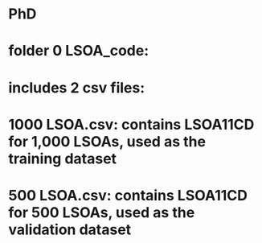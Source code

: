 # PhD
# folder 0 LSOA_code:
# includes 2 csv files:
# 1000 LSOA.csv: contains LSOA11CD for 1,000 LSOAs, used as the training dataset 
# 500 LSOA.csv: contains LSOA11CD for 500 LSOAs, used as the validation dataset
